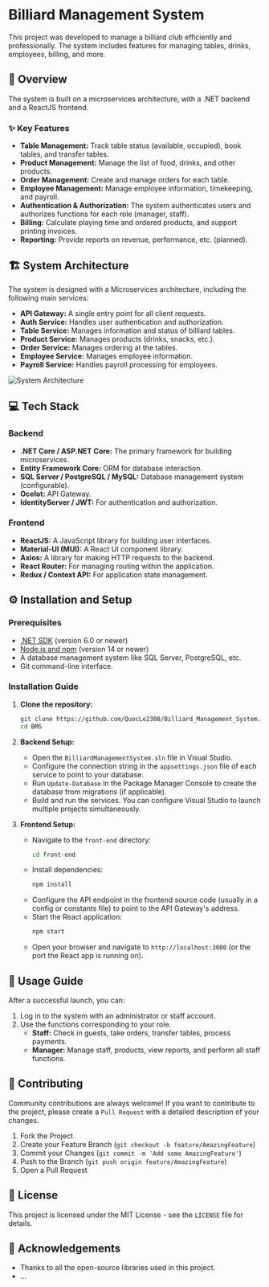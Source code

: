 # Billiard Management System

This project was developed to manage a billiard club efficiently and professionally. The system includes features for managing tables, drinks, employees, billing, and more.

## 🚀 Overview

The system is built on a microservices architecture, with a .NET backend and a ReactJS frontend.

### ✨ Key Features

*   **Table Management:** Track table status (available, occupied), book tables, and transfer tables.
*   **Product Management:** Manage the list of food, drinks, and other products.
*   **Order Management:** Create and manage orders for each table.
*   **Employee Management:** Manage employee information, timekeeping, and payroll.
*   **Authentication & Authorization:** The system authenticates users and authorizes functions for each role (manager, staff).
*   **Billing:** Calculate playing time and ordered products, and support printing invoices.
*   **Reporting:** Provide reports on revenue, performance, etc. (planned).

## 🏗️ System Architecture

The system is designed with a Microservices architecture, including the following main services:

*   **API Gateway:** A single entry point for all client requests.
*   **Auth Service:** Handles user authentication and authorization.
*   **Table Service:** Manages information and status of billiard tables.
*   **Product Service:** Manages products (drinks, snacks, etc.).
*   **Order Service:** Manages ordering at the tables.
*   **Employee Service:** Manages employee information.
*   **Payroll Service:** Handles payroll processing for employees.

![System Architecture](<path/to/architecture/diagram.png>)

## 💻 Tech Stack

### Backend

*   **.NET Core / ASP.NET Core:** The primary framework for building microservices.
*   **Entity Framework Core:** ORM for database interaction.
*   **SQL Server / PostgreSQL / MySQL:** Database management system (configurable).
*   **Ocelot:** API Gateway.
*   **IdentityServer / JWT:** For authentication and authorization.

### Frontend

*   **ReactJS:** A JavaScript library for building user interfaces.
*   **Material-UI (MUI):** A React UI component library.
*   **Axios:** A library for making HTTP requests to the backend.
*   **React Router:** For managing routing within the application.
*   **Redux / Context API:** For application state management.

## ⚙️ Installation and Setup

### Prerequisites

*   [.NET SDK](https://dotnet.microsoft.com/download) (version 6.0 or newer)
*   [Node.js and npm](https://nodejs.org/en/download/) (version 14 or newer)
*   A database management system like SQL Server, PostgreSQL, etc.
*   Git command-line interface.

### Installation Guide

1.  **Clone the repository:**

    ```bash
    git clone https://github.com/QuocLe2308/Billiard_Management_System.git
    cd BMS
    ```

2.  **Backend Setup:**

    *   Open the `BilliardManagementSystem.sln` file in Visual Studio.
    *   Configure the connection string in the `appsettings.json` file of each service to point to your database.
    *   Run `Update-Database` in the Package Manager Console to create the database from migrations (if applicable).
    *   Build and run the services. You can configure Visual Studio to launch multiple projects simultaneously.

3.  **Frontend Setup:**

    *   Navigate to the `front-end` directory:
        ```bash
        cd front-end
        ```
    *   Install dependencies:
        ```bash
        npm install
        ```
    *   Configure the API endpoint in the frontend source code (usually in a config or constants file) to point to the API Gateway's address.
    *   Start the React application:
        ```bash
        npm start
        ```
    *   Open your browser and navigate to `http://localhost:3000` (or the port the React app is running on).

## 📖 Usage Guide

After a successful launch, you can:

1.  Log in to the system with an administrator or staff account.
2.  Use the functions corresponding to your role.
    *   **Staff:** Check in guests, take orders, transfer tables, process payments.
    *   **Manager:** Manage staff, products, view reports, and perform all staff functions.

## 👥 Contributing

Community contributions are always welcome! If you want to contribute to the project, please create a `Pull Request` with a detailed description of your changes.

1.  Fork the Project
2.  Create your Feature Branch (`git checkout -b feature/AmazingFeature`)
3.  Commit your Changes (`git commit -m 'Add some AmazingFeature'`)
4.  Push to the Branch (`git push origin feature/AmazingFeature`)
5.  Open a Pull Request

## 📄 License

This project is licensed under the MIT License - see the `LICENSE` file for details.

## 🙏 Acknowledgements

*   Thanks to all the open-source libraries used in this project.
*   ...
